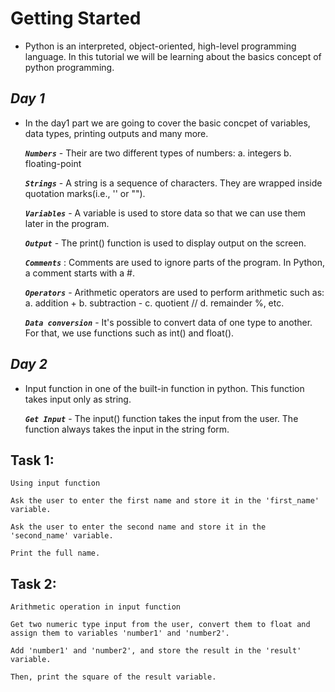 # **Getting Started**

- Python is an interpreted, object-oriented, high-level programming language. In this tutorial we will be learning about the basics concept of python programming. 

##  **_Day 1_**

- In the day1 part we are going to cover the basic concpet of variables, data types, printing outputs and many more.

    **_`Numbers`_** - Their are two  different types of numbers: 
        a. integers 
        b. floating-point
    
    **_`Strings`_** - A string is a sequence of characters. They are wrapped inside quotation marks(i.e., '' or "").
    
    **_`Variables`_** - A variable is used to store data so that we can use them later in the program.
    
    **_`Output`_** - The print() function is used to display output on the screen.
    
    **_`Comments`_** : Comments are used to ignore parts of the program. In Python, a comment starts with a #.
    
    **_`Operators`_** - Arithmetic operators are used to perform arithmetic such as:
    a. addition + 
    b. subtraction -
    c. quotient //
    d. remainder %, etc.
    
    **_`Data conversion`_** - It's possible to convert data of one type to another. For that, we use functions such as int() and float().
    
    
##  **_Day 2_**

- Input function in one of the built-in function in python. This function takes input only as string.

    **_`Get Input`_** - The input() function takes the input from the user. The function always takes the input in the string form.


## Task 1:

    Using input function
       
    Ask the user to enter the first name and store it in the 'first_name' variable.
    
    Ask the user to enter the second name and store it in the 'second_name' variable.
    
    Print the full name.


## Task 2:

    Arithmetic operation in input function

    Get two numeric type input from the user, convert them to float and assign them to variables 'number1' and 'number2'.
    
    Add 'number1' and 'number2', and store the result in the 'result' variable.
    
    Then, print the square of the result variable.

